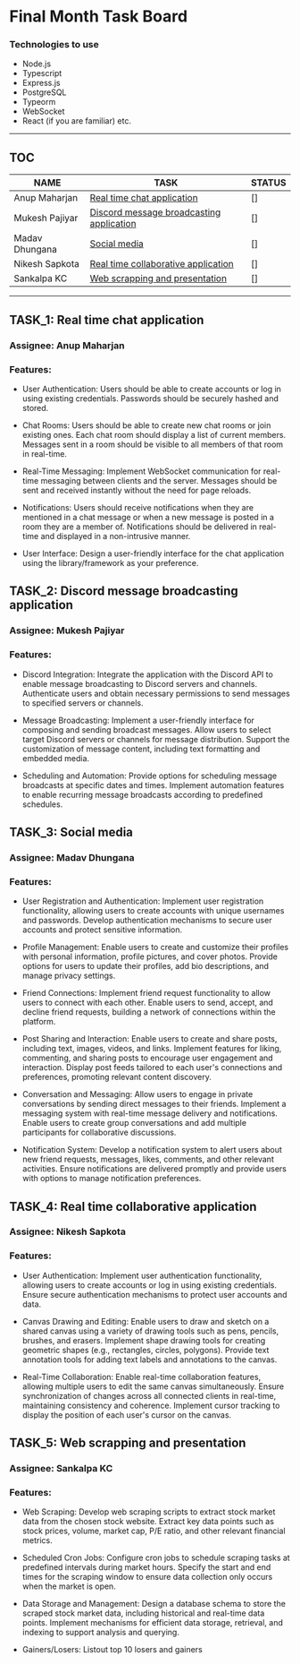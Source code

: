 # Final Month Task Board

### Technologies to use

- Node.js
- Typescript
- Express.js
- PostgreSQL
- Typeorm
- WebSocket
- React (if you are familiar) etc.

---

## TOC

| NAME           | TASK                                                | STATUS |
| -------------- | --------------------------------------------------- | ------ |
| Anup Maharjan  | [Real time chat application](#TASK_1)               | []     |
| Mukesh Pajiyar | [Discord message broadcasting application](#TASK_2) | []     |
| Madav Dhungana | [Social media](#TASK_3)                             | []     |
| Nikesh Sapkota | [Real time collaborative application](#TASK_4)      | []     |
| Sankalpa KC    | [Web scrapping and presentation](#TASK_5)           | []     |

---

## TASK_1: Real time chat application

### Assignee: Anup Maharjan

### Features:

- User Authentication:
  Users should be able to create accounts or log in using existing credentials.
  Passwords should be securely hashed and stored.

- Chat Rooms:
  Users should be able to create new chat rooms or join existing ones.
  Each chat room should display a list of current members.
  Messages sent in a room should be visible to all members of that room in real-time.

- Real-Time Messaging:
  Implement WebSocket communication for real-time messaging between clients and the server.
  Messages should be sent and received instantly without the need for page reloads.

- Notifications:
  Users should receive notifications when they are mentioned in a chat message or when a new message is posted in a room they are a member of.
  Notifications should be delivered in real-time and displayed in a non-intrusive manner.

- User Interface:
  Design a user-friendly interface for the chat application using the library/framework as your preference.

## TASK_2: Discord message broadcasting application

### Assignee: Mukesh Pajiyar

### Features:

- Discord Integration:
  Integrate the application with the Discord API to enable message broadcasting to Discord servers and channels.
  Authenticate users and obtain necessary permissions to send messages to specified servers or channels.

- Message Broadcasting:
  Implement a user-friendly interface for composing and sending broadcast messages.
  Allow users to select target Discord servers or channels for message distribution.
  Support the customization of message content, including text formatting and embedded media.

- Scheduling and Automation:
  Provide options for scheduling message broadcasts at specific dates and times.
  Implement automation features to enable recurring message broadcasts according to predefined schedules.

## TASK_3: Social media

### Assignee: Madav Dhungana

### Features:

- User Registration and Authentication:
  Implement user registration functionality, allowing users to create accounts with unique usernames and passwords.
  Develop authentication mechanisms to secure user accounts and protect sensitive information.

- Profile Management:
  Enable users to create and customize their profiles with personal information, profile pictures, and cover photos.
  Provide options for users to update their profiles, add bio descriptions, and manage privacy settings.

- Friend Connections:
  Implement friend request functionality to allow users to connect with each other.
  Enable users to send, accept, and decline friend requests, building a network of connections within the platform.

- Post Sharing and Interaction:
  Enable users to create and share posts, including text, images, videos, and links.
  Implement features for liking, commenting, and sharing posts to encourage user engagement and interaction.
  Display post feeds tailored to each user's connections and preferences, promoting relevant content discovery.

- Conversation and Messaging:
  Allow users to engage in private conversations by sending direct messages to their friends.
  Implement a messaging system with real-time message delivery and notifications.
  Enable users to create group conversations and add multiple participants for collaborative discussions.

- Notification System:
  Develop a notification system to alert users about new friend requests, messages, likes, comments, and other relevant activities.
  Ensure notifications are delivered promptly and provide users with options to manage notification preferences.

## TASK_4: Real time collaborative application

### Assignee: Nikesh Sapkota

### Features:

- User Authentication:
  Implement user authentication functionality, allowing users to create accounts or log in using existing credentials.
  Ensure secure authentication mechanisms to protect user accounts and data.

- Canvas Drawing and Editing:
  Enable users to draw and sketch on a shared canvas using a variety of drawing tools such as pens, pencils, brushes, and erasers.
  Implement shape drawing tools for creating geometric shapes (e.g., rectangles, circles, polygons).
  Provide text annotation tools for adding text labels and annotations to the canvas.

- Real-Time Collaboration:
  Enable real-time collaboration features, allowing multiple users to edit the same canvas simultaneously.
  Ensure synchronization of changes across all connected clients in real-time, maintaining consistency and coherence.
  Implement cursor tracking to display the position of each user's cursor on the canvas.

## TASK_5: Web scrapping and presentation

### Assignee: Sankalpa KC

### Features:

- Web Scraping:
  Develop web scraping scripts to extract stock market data from the chosen stock website.
  Extract key data points such as stock prices, volume, market cap, P/E ratio, and other relevant financial metrics.

- Scheduled Cron Jobs:
  Configure cron jobs to schedule scraping tasks at predefined intervals during market hours.
  Specify the start and end times for the scraping window to ensure data collection only occurs when the market is open.

- Data Storage and Management:
  Design a database schema to store the scraped stock market data, including historical and real-time data points.
  Implement mechanisms for efficient data storage, retrieval, and indexing to support analysis and querying.

- Gainers/Losers:
  Listout top 10 losers and gainers
